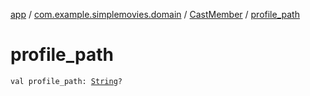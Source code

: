 [app](../../index.md) / [com.example.simplemovies.domain](../index.md) / [CastMember](index.md) / [profile_path](./profile_path.md)

# profile_path

`val profile_path: `[`String`](https://kotlinlang.org/api/latest/jvm/stdlib/kotlin/-string/index.html)`?`